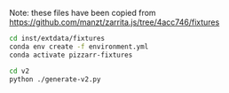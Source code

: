 Note: these files have been copied from https://github.com/manzt/zarrita.js/tree/4acc746/fixtures


```sh
cd inst/extdata/fixtures
conda env create -f environment.yml
conda activate pizzarr-fixtures

cd v2
python ./generate-v2.py
```